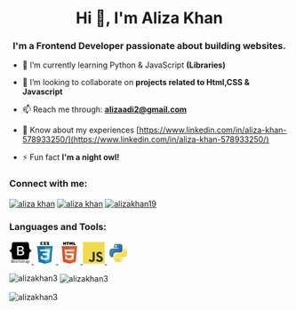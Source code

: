 <h1 align="center">Hi 👋, I'm Aliza Khan</h1>
<h3 align="center">I'm a Frontend Developer passionate about building websites.</h3>

- 🌱 I’m currently learning Python & JavaScript **(Libraries)**

- 👯 I’m looking to collaborate on **projects related to Html,CSS & Javascript**

- 📫 Reach me through: **alizaadi2@gmail.com**

- 📄 Know about my experiences [https://www.linkedin.com/in/aliza-khan-578933250/](https://www.linkedin.com/in/aliza-khan-578933250/)

- ⚡ Fun fact **I'm a night owl!**

<h3 align="left">Connect with me:</h3>
<p align="left">
<a href="https://linkedin.com/in/aliza khan" target="blank"><img align="center" src="https://raw.githubusercontent.com/rahuldkjain/github-profile-readme-generator/master/src/images/icons/Social/linked-in-alt.svg" alt="aliza khan" height="30" width="40" /></a>
<a href="https://fb.com/aliza khan" target="blank"><img align="center" src="https://raw.githubusercontent.com/rahuldkjain/github-profile-readme-generator/master/src/images/icons/Social/facebook.svg" alt="aliza khan" height="30" width="40" /></a>
<a href="https://www.behance.net/alizakhan19" target="blank"><img align="center" src="https://raw.githubusercontent.com/rahuldkjain/github-profile-readme-generator/master/src/images/icons/Social/behance.svg" alt="alizakhan19" height="30" width="40" /></a>
</p>

<h3 align="left">Languages and Tools:</h3>
<p align="left"> <a href="https://getbootstrap.com" target="_blank" rel="noreferrer"> <img src="https://raw.githubusercontent.com/devicons/devicon/master/icons/bootstrap/bootstrap-plain-wordmark.svg" alt="bootstrap" width="40" height="40"/> </a> <a href="https://www.w3schools.com/css/" target="_blank" rel="noreferrer"> <img src="https://raw.githubusercontent.com/devicons/devicon/master/icons/css3/css3-original-wordmark.svg" alt="css3" width="40" height="40"/> </a> <a href="https://www.w3.org/html/" target="_blank" rel="noreferrer"> <img src="https://raw.githubusercontent.com/devicons/devicon/master/icons/html5/html5-original-wordmark.svg" alt="html5" width="40" height="40"/> </a> <a href="https://developer.mozilla.org/en-US/docs/Web/JavaScript" target="_blank" rel="noreferrer"> <img src="https://raw.githubusercontent.com/devicons/devicon/master/icons/javascript/javascript-original.svg" alt="javascript" width="40" height="40"/> </a> <a href="https://www.python.org" target="_blank" rel="noreferrer"> <img src="https://raw.githubusercontent.com/devicons/devicon/master/icons/python/python-original.svg" alt="python" width="40" height="40"/> </a> </p>


<p><img align="left" src="https://github-readme-stats.vercel.app/api/top-langs?username=alizakhan3&show_icons=true&locale=en&layout=compact" alt="alizakhan3" /></p>

<p>&nbsp;<img align="center" src="https://github-readme-stats.vercel.app/api?username=alizakhan3&show_icons=true&locale=en" alt="alizakhan3" /></p>

<p><img align="center" src="https://github-readme-streak-stats.herokuapp.com/?user=alizakhan3&" alt="alizakhan3" /></p>

